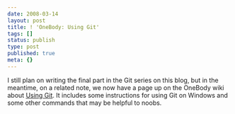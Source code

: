 ```yaml
---
date: 2008-03-14
layout: post
title: ! 'OneBody: Using Git'
tags: []
status: publish
type: post
published: true
meta: {}
---
```

I still plan on writing the final part in the Git series on this blog, but in the meantime, on a related note, we now have a page up on the OneBody wiki about <a href="http://beonebody.org/trac/wiki/UsingGit">Using Git</a>. It includes some instructions for using Git on Windows and some other commands that may be helpful to noobs.
